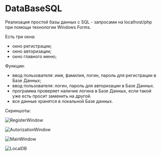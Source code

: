 # DataBaseSQL

Реализация простой базы данных с SQL - запросами на localhost/php при помощи технологии Windows Forms.

Есть три окна:
- окно регистрации;
- окно авторизации;
- окно главного меню;

Функции:
- ввод пользователя: имя, фамилия, логин, пароль для регистрации в Базе Данных;
- ввод пользователя: логин, пароль для авторизации в Базе Данных.
- программа проверяет наличие логина в Базе Данных, если такой уже есть просит заменить на другой.
- все данные хранятся в локальной Базе данных.

Скриншоты:

![RegisterWindow](https://user-images.githubusercontent.com/59263802/136020817-efecfdcc-99a0-4aab-a190-2972c89432a8.png)

![AutorizationWindow](https://user-images.githubusercontent.com/59263802/136020828-5844ac55-c162-4b68-a4f3-060a14bd3386.png)

![MainWindow](https://user-images.githubusercontent.com/59263802/136020841-fbe30bd8-cf65-4d58-a78e-fe5b598635bd.png)

![LocalDB](https://user-images.githubusercontent.com/59263802/136020849-08562093-d1d3-4866-828c-b2f50dc5095b.png)
